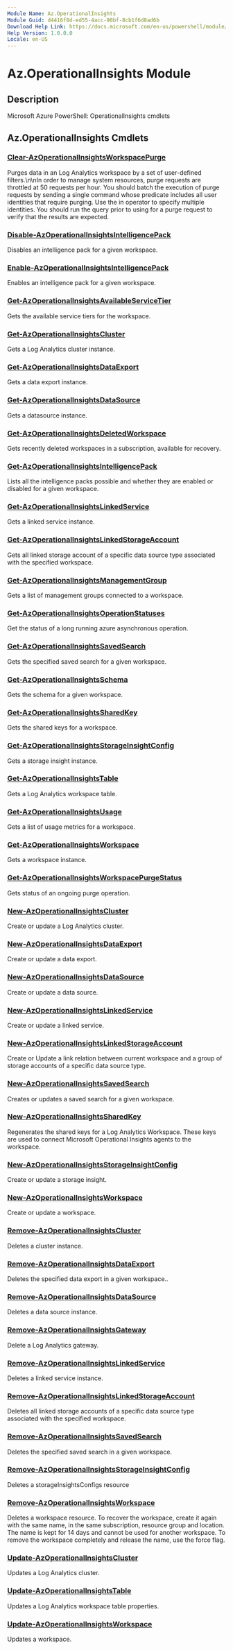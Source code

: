```yaml
---
Module Name: Az.OperationalInsights
Module Guid: d4416f8d-ed55-4acc-90bf-8cb1f6d8ad6b
Download Help Link: https://docs.microsoft.com/en-us/powershell/module/az.operationalinsights
Help Version: 1.0.0.0
Locale: en-US
---
```


# Az.OperationalInsights Module
## Description
Microsoft Azure PowerShell: OperationalInsights cmdlets

## Az.OperationalInsights Cmdlets
### [Clear-AzOperationalInsightsWorkspacePurge](Clear-AzOperationalInsightsWorkspacePurge.md)
Purges data in an Log Analytics workspace by a set of user-defined filters.\n\nIn order to manage system resources, purge requests are throttled at 50 requests per hour.
You should batch the execution of purge requests by sending a single command whose predicate includes all user identities that require purging.
Use the in operator to specify multiple identities.
You should run the query prior to using for a purge request to verify that the results are expected.

### [Disable-AzOperationalInsightsIntelligencePack](Disable-AzOperationalInsightsIntelligencePack.md)
Disables an intelligence pack for a given workspace.

### [Enable-AzOperationalInsightsIntelligencePack](Enable-AzOperationalInsightsIntelligencePack.md)
Enables an intelligence pack for a given workspace.

### [Get-AzOperationalInsightsAvailableServiceTier](Get-AzOperationalInsightsAvailableServiceTier.md)
Gets the available service tiers for the workspace.

### [Get-AzOperationalInsightsCluster](Get-AzOperationalInsightsCluster.md)
Gets a Log Analytics cluster instance.

### [Get-AzOperationalInsightsDataExport](Get-AzOperationalInsightsDataExport.md)
Gets a data export instance.

### [Get-AzOperationalInsightsDataSource](Get-AzOperationalInsightsDataSource.md)
Gets a datasource instance.

### [Get-AzOperationalInsightsDeletedWorkspace](Get-AzOperationalInsightsDeletedWorkspace.md)
Gets recently deleted workspaces in a subscription, available for recovery.

### [Get-AzOperationalInsightsIntelligencePack](Get-AzOperationalInsightsIntelligencePack.md)
Lists all the intelligence packs possible and whether they are enabled or disabled for a given workspace.

### [Get-AzOperationalInsightsLinkedService](Get-AzOperationalInsightsLinkedService.md)
Gets a linked service instance.

### [Get-AzOperationalInsightsLinkedStorageAccount](Get-AzOperationalInsightsLinkedStorageAccount.md)
Gets all linked storage account of a specific data source type associated with the specified workspace.

### [Get-AzOperationalInsightsManagementGroup](Get-AzOperationalInsightsManagementGroup.md)
Gets a list of management groups connected to a workspace.

### [Get-AzOperationalInsightsOperationStatuses](Get-AzOperationalInsightsOperationStatuses.md)
Get the status of a long running azure asynchronous operation.

### [Get-AzOperationalInsightsSavedSearch](Get-AzOperationalInsightsSavedSearch.md)
Gets the specified saved search for a given workspace.

### [Get-AzOperationalInsightsSchema](Get-AzOperationalInsightsSchema.md)
Gets the schema for a given workspace.

### [Get-AzOperationalInsightsSharedKey](Get-AzOperationalInsightsSharedKey.md)
Gets the shared keys for a workspace.

### [Get-AzOperationalInsightsStorageInsightConfig](Get-AzOperationalInsightsStorageInsightConfig.md)
Gets a storage insight instance.

### [Get-AzOperationalInsightsTable](Get-AzOperationalInsightsTable.md)
Gets a Log Analytics workspace table.

### [Get-AzOperationalInsightsUsage](Get-AzOperationalInsightsUsage.md)
Gets a list of usage metrics for a workspace.

### [Get-AzOperationalInsightsWorkspace](Get-AzOperationalInsightsWorkspace.md)
Gets a workspace instance.

### [Get-AzOperationalInsightsWorkspacePurgeStatus](Get-AzOperationalInsightsWorkspacePurgeStatus.md)
Gets status of an ongoing purge operation.

### [New-AzOperationalInsightsCluster](New-AzOperationalInsightsCluster.md)
Create or update a Log Analytics cluster.

### [New-AzOperationalInsightsDataExport](New-AzOperationalInsightsDataExport.md)
Create or update a data export.

### [New-AzOperationalInsightsDataSource](New-AzOperationalInsightsDataSource.md)
Create or update a data source.

### [New-AzOperationalInsightsLinkedService](New-AzOperationalInsightsLinkedService.md)
Create or update a linked service.

### [New-AzOperationalInsightsLinkedStorageAccount](New-AzOperationalInsightsLinkedStorageAccount.md)
Create or Update a link relation between current workspace and a group of storage accounts of a specific data source type.

### [New-AzOperationalInsightsSavedSearch](New-AzOperationalInsightsSavedSearch.md)
Creates or updates a saved search for a given workspace.

### [New-AzOperationalInsightsSharedKey](New-AzOperationalInsightsSharedKey.md)
Regenerates the shared keys for a Log Analytics Workspace.
These keys are used to connect Microsoft Operational Insights agents to the workspace.

### [New-AzOperationalInsightsStorageInsightConfig](New-AzOperationalInsightsStorageInsightConfig.md)
Create or update a storage insight.

### [New-AzOperationalInsightsWorkspace](New-AzOperationalInsightsWorkspace.md)
Create or update a workspace.

### [Remove-AzOperationalInsightsCluster](Remove-AzOperationalInsightsCluster.md)
Deletes a cluster instance.

### [Remove-AzOperationalInsightsDataExport](Remove-AzOperationalInsightsDataExport.md)
Deletes the specified data export in a given workspace..

### [Remove-AzOperationalInsightsDataSource](Remove-AzOperationalInsightsDataSource.md)
Deletes a data source instance.

### [Remove-AzOperationalInsightsGateway](Remove-AzOperationalInsightsGateway.md)
Delete a Log Analytics gateway.

### [Remove-AzOperationalInsightsLinkedService](Remove-AzOperationalInsightsLinkedService.md)
Deletes a linked service instance.

### [Remove-AzOperationalInsightsLinkedStorageAccount](Remove-AzOperationalInsightsLinkedStorageAccount.md)
Deletes all linked storage accounts of a specific data source type associated with the specified workspace.

### [Remove-AzOperationalInsightsSavedSearch](Remove-AzOperationalInsightsSavedSearch.md)
Deletes the specified saved search in a given workspace.

### [Remove-AzOperationalInsightsStorageInsightConfig](Remove-AzOperationalInsightsStorageInsightConfig.md)
Deletes a storageInsightsConfigs resource

### [Remove-AzOperationalInsightsWorkspace](Remove-AzOperationalInsightsWorkspace.md)
Deletes a workspace resource.
To recover the workspace, create it again with the same name, in the same subscription, resource group and location.
The name is kept for 14 days and cannot be used for another workspace.
To remove the workspace completely and release the name, use the force flag.

### [Update-AzOperationalInsightsCluster](Update-AzOperationalInsightsCluster.md)
Updates a Log Analytics cluster.

### [Update-AzOperationalInsightsTable](Update-AzOperationalInsightsTable.md)
Updates a Log Analytics workspace table properties.

### [Update-AzOperationalInsightsWorkspace](Update-AzOperationalInsightsWorkspace.md)
Updates a workspace.

